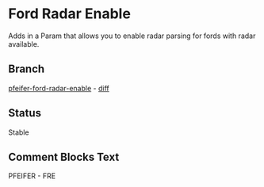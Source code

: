 # Ford Radar Enable
Adds in a Param that allows you to enable radar parsing for fords with radar
available.

## Branch
[pfeifer-ford-radar-enable](https://github.com/pfeiferj/openpilot/tree/pfeifer-ford-radar-enable)
\-
[diff](https://github.com/commaai/openpilot/compare/master...pfeiferj:openpilot:pfeifer-ford-radar-enable)

## Status
Stable

## Comment Blocks Text
PFEIFER - FRE

